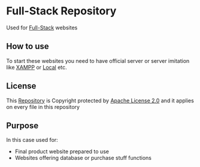 # Full-Stack Repository

<!-- 

Document created using [Markdown](https://www.markdownguide.org/getting-started/)
- learn basic functions: https://docs.github.com/en/github/writing-on-github/getting-started-with-writing-and-formatting-on-github/basic-writing-and-formatting-syntax
 
-->

Used for [Full-Stack](https://www.w3schools.com/whatis/whatis_fullstack.asp) websites

## How to use

To start these websites you need to have official server or server imitation like [XAMPP](https://www.apachefriends.org/index.html) or [Local](https://localwp.com/) etc.

## License

This [Repository](https://docs.github.com/en/get-started/quickstart/create-a-repo) is Copyright protected by [Apache License 2.0](https://www.apache.org/licenses/LICENSE-2.0) and it applies on every file in this repository

## Purpose

In this case used for:
- Final product website prepared to use
- Websites offering database or purchase stuff functions

